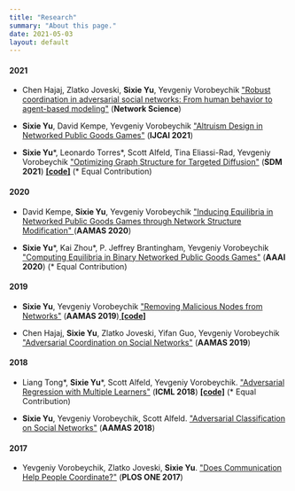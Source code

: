 ```yaml
---
title: "Research"
summary: "About this page."
date: 2021-05-03
layout: default
---
```

#### 2021
- Chen Hajaj,  Zlatko Joveski, **Sixie Yu**, Yevgeniy Vorobeychik ["Robust coordination in adversarial social networks: From
human behavior to agent-based modeling"](https://www.cambridge.org/core/services/aop-cambridge-core/content/view/C7D1EBF1898FB098EFCD1E4944600BF9/S2050124221000059a.pdf/robust_coordination_in_adversarial_social_networks_from_human_behavior_to_agentbased_modeling.pdf) (**Network Science**) 
- **Sixie Yu**, David Kempe, Yevgeniy Vorobeychik ["Altruism Design in Networked Public Goods Games"](https://arxiv.org/abs/2105.00505) (**IJCAI 2021**)

- **Sixie Yu**\*, Leonardo Torres\*,  Scott Alfeld, Tina Eliassi-Rad, Yevgeniy Vorobeychik ["Optimizing Graph Structure for Targeted Diffusion"](https://arxiv.org/abs/2008.05589) (**SDM 2021**) [**[code]**](https://github.com/marsplus/POTION) (\* Equal Contribution)


#### 2020
- David Kempe, **Sixie Yu**, Yevgeniy Vorobeychik ["Inducing Equilibria in Networked Public Goods Games through Network Structure Modification" ](https://arxiv.org/abs/2002.10627) (**AAMAS 2020**)

- **Sixie Yu**\*, Kai Zhou\*, P. Jeffrey Brantingham, Yevgeniy Vorobeychik ["Computing Equilibria in Binary Networked Public Goods Games"](https://arxiv.org/abs/1911.05788) (**AAAI 2020**) (\* Equal Contribution) 


#### 2019
<!-- - **Sixie Yu**, Yevgeniy Vorobeychik ["Distributionally Robust Removal of Malicious Nodes from Networks"](https://arxiv.org/abs/1901.11463)  -->

- **Sixie Yu**, Yevgeniy Vorobeychik ["Removing Malicious Nodes from Networks"](https://arxiv.org/abs/1812.11448) (**AAMAS 2019**)[  **[code]**  ](https://github.com/marsplus/Remove-Malicious-Nodes-from-Networks)

- Chen Hajaj, **Sixie Yu**, Zlatko Joveski, Yifan Guo, Yevgeniy Vorobeychik ["Adversarial Coordination on Social Networks"](https://dl.acm.org/citation.cfm?id=3331866) (**AAMAS 2019**)

#### 2018
- Liang Tong\*, **Sixie Yu**\*, Scott Alfeld, Yevgeniy Vorobeychik. ["Adversarial Regression with Multiple Learners"](https://arxiv.org/abs/1806.02256) (**ICML 2018**) [**[code]**](https://github.com/marsplus/Adversarial-Regression-with-Multiple-Learners) (\* Equal Contribution)
<!-- [**[video]**](https://vimeo.com/287807252) [**[slides]**](assets/slides/icml18.pdf) [**[code]**](https://github.com/marsplus/Adversarial-Regression-with-Multiple-Learners)   -->

- **Sixie Yu**, Yevgeniy Vorobeychik, Scott Alfeld. ["Adversarial Classification on Social Networks"](https://arxiv.org/abs/1801.08159) (**AAMAS 2018**) 
<!-- [**[slides]**](assets/slides/aamas18.pdf)[**[poster]**](assets/posters/aamas18.pdf)   -->

#### 2017
- Yevgeniy Vorobeychik, Zlatko Joveski, **Sixie Yu**. ["Does Communication Help People Coordinate?"](http://journals.plos.org/plosone/article?id=10.1371/journal.pone.0170780) (**PLOS ONE 2017**)






